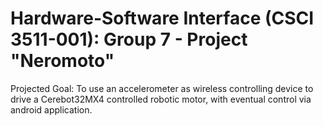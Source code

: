 # Hardware-Software Interface (CSCI 3511-001): Group 7 - Project "Neromoto"

Projected Goal: To use an accelerometer as wireless controlling device to drive a Cerebot32MX4 controlled robotic motor, with eventual control via android application. 
